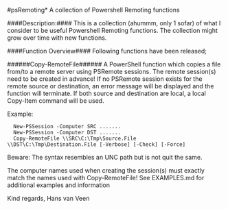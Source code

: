 #psRemoting*
A collection of Powershell Remoting functions

####Description:####
This is a collection (ahummm, only 1 sofar) of what I consider to be useful Powershell Remoting functions. The collection might grow over time with new functions.

####Function Overview####
Following functions have been released;

######Copy-RemoteFile######
A PowerShell function which copies a file from/to a remote server using PSRemote sessions. The remote session(s) need to be
created in advance! If no PSRemote session exists for the remote source or destination, an error message will be displayed
and the function will terminate. If both source and destination are local, a local Copy-Item command will be used.

Example:
```
  New-PSSession -Computer SRC .......
  New-PSSession -Computer DST .......
  Copy-RemoteFile \\SRC\C:\Tmp\Source.File \\DST\C:\Tmp\Destination.File [-Verbose] [-Check] [-Force]
```
Beware: The syntax resembles an UNC path but is not quit the same.

The computer names used when creating the session(s) must exactly match the names used with Copy-RemoteFile!
See EXAMPLES.md for additional examples and information



Kind regards,
Hans van Veen
